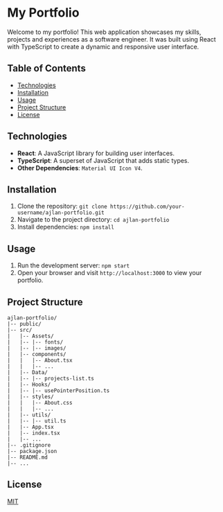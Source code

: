 # My Portfolio

Welcome to my portfolio! This web application showcases my skills, projects and experiences as a software engineer. It was built using React with TypeScript to create a dynamic and responsive user interface.

## Table of Contents

- [Technologies](#technologies)
- [Installation](#installation)
- [Usage](#usage)
- [Project Structure](#project-structure)
- [License](#license)

## Technologies

- **React**: A JavaScript library for building user interfaces.
- **TypeScript**: A superset of JavaScript that adds static types.
- **Other Dependencies**: `Material UI Icon V4`.

## Installation

1. Clone the repository: `git clone https://github.com/your-username/ajlan-portfolio.git`
2. Navigate to the project directory: `cd ajlan-portfolio`
3. Install dependencies: `npm install`

## Usage

1. Run the development server: `npm start`
2. Open your browser and visit `http://localhost:3000` to view your portfolio.

## Project Structure

```plaintext
ajlan-portfolio/
|-- public/
|-- src/
|   |-- Assets/
|   |-- |-- fonts/
|   |-- |-- images/
|   |-- components/
|   |   |-- About.tsx
|   |   |-- ...
|   |-- Data/
|   |-- |-- projects-list.ts
|   |-- Hooks/
|   |-- |-- usePointerPosition.ts
|   |-- styles/
|   |   |-- About.css
|   |   |-- ...
|   |-- utils/
|   |-- |-- util.ts
|   |-- App.tsx
|   |-- index.tsx
|   |-- ...
|-- .gitignore
|-- package.json
|-- README.md
|-- ...
```

## License

[MIT](https://github.com/Jalalajlan/ajlan-portfolio/blob/main/LICENSE)
